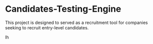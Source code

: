 # Candidates-Testing-Engine
This project is designed to served as a recruitment tool for companies seeking to recruit entry-level candidates.

lh
